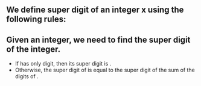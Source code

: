 ## We define super digit of an integer x using the following rules:

## Given an integer, we need to find the super digit of the integer.

+ If  has only  digit, then its super digit is .
+ Otherwise, the super digit of  is equal to the super digit of the sum of the digits of .
